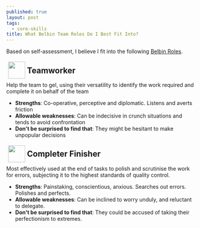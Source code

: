 ```yaml
---
published: true
layout: post
tags:
  - core-skills
title: What Belbin Team Roles Do I Best Fit Into?
---
```

Based on self-assessment, I believe I fit into the following [Belbin Roles](http://www.belbin.com/about/belbin-team-roles/).

<div style="padding: 5px; float: left"><img src="http://www.belbin.com/media/1326/teamworker.png" width="45"/></div>  

## Teamworker
Help the team to gel, using their versatility to identify the work required and complete it on behalf of the team

<ul>
  <li><b>Strengths</b>: Co-operative, perceptive and diplomatic. Listens and averts friction</li>
<li><b>Allowable weaknesses</b>: Can be indecisive in crunch situations and tends to avoid confrontation</li>
<li><b>Don't be surprised to find that</b>: They might be hesitant to make unpopular decisions</li></ul>

<div style="padding: 5px; float: left"><img src="http://www.belbin.com/media/1318/completor.png" width="45"/></div>   

## Completer Finisher

Most effectively used at the end of tasks to polish and scrutinise the work for errors, subjecting it to the highest standards of quality control.

<ul>
  <li><b>Strengths</b>: Painstaking, conscientious, anxious. Searches out errors. Polishes and perfects.</li>
  <li><b>Allowable weaknesses</b>: Can be inclined to worry unduly, and reluctant to delegate.</li>
  <li><b>Don't be surprised to find that</b>: They could be accused of taking their perfectionism to extremes.</li>
</ul>
